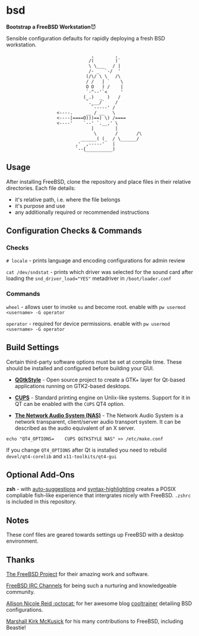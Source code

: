 # bsd

**Bootstrap a FreeBSD Workstation**:smiling_imp:

Sensible configuration defaults for rapidly deploying a fresh BSD workstation. 
````
                                ,        ,         
                               /(        )`        
                               \ \___   / |        
                               /- _  `-/  '        
                              (/\/ \ \   /\        
                              / /   | `    \       
                              O O   ) /    |       
                              `-^--'`<     '       
                             (_.)  _  )   /        
                              `.___/`    /         
                                `-----' /          
                   <----.     __ / __   \          
                   <----|====O)))==) \) /====      
                   <----'    `--' `.__,' \         
                                |        |         
                                 \       /       /\
                            ______( (_  / \______/ 
                          ,'  ,-----'   |          
                          `--{__________)  
````
## Usage

After installing FreeBSD, clone the repository and place files in their relative
directories. Each file details:

* it's relative path, i.e. where the file belongs
* it's purpose and use
* any additionally required or recommended instructions

## Configuration Checks & Commands

### Checks

`# locale` - prints language and encoding configurations for admin review

`cat /dev/sndstat` - prints which driver was selected for the sound card after loading the `snd_driver_load="YES"` metadriver in `/boot/loader.conf`

### Commands

`wheel` - allows user to invoke `su` and become root. enable with `pw usermod
<username> -G operator`

`operator` - required for device permissions. enable with `pw usermod
<username> -G operator`

## Build Settings

Certain third-party software options must be set at compile time. These should be installed and configured before building your GUI. 

* [**QGtkStyle**](https://en.wikipedia.org/wiki/QGtkStyle) - Open source project to create a GTK+ layer for Qt-based applications running on GTK2-based desktops.

* **[CUPS](https://www.freebsd.org/doc/en/articles/cups/)** - Standard printing engine on Unlix-like systems. Support for it in QT can be enabled with the `CUPS` QT4 option.

* [**The Network Audio System (NAS)**](http://www.radscan.com/nas.html) - The Network Audio System is a network transparent, client/server audio transport system. It can be described as the audio equivalent of an X server.


`echo "QT4_OPTIONS=    CUPS QGTKSTYLE NAS" >> /etc/make.conf`

If you change `QT4_OPTIONS` after Qt is installed you need to rebuild `devel/qt4-corelib` and `x11-toolkits/qt4-gui`

## Optional Add-Ons

**zsh** - with [auto-suggestions](https://github.com/zsh-users/zsh-autosuggestions) and [syntax-highlighting](https://github.com/zsh-users/zsh-syntax-highlighting/blob/master/INSTALL.md) creates a POSIX compliable fish-like experience that intergrates nicely with FreeBSD. `.zshrc` is included in this repository.

## Notes

These conf files are geared towards settings up FreeBSD with a desktop
environment.

## Thanks

[The FreeBSD Project](https://www.freebsd.org) for their amazing work and software.

[FreeBSD IRC Channels](https://wiki.freebsd.org/IrcChannels) for being such a nurturing and knowledgeable community.

[Allison Nicole Reid :octocat:](https://github.com/okeeblow/) for her awesome blog [cooltrainer](cooltrainer.org) detailing BSD configurations. 

[Marshall Kirk McKusick](https://www.mckusick.com/beastie/mainpage/copyright.html) for his many contributions to FreeBSD, including Beastie! 
